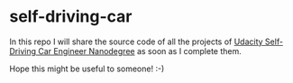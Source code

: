 # self-driving-car

In this repo I will share the source code of all the projects of [Udacity Self-Driving Car Engineer Nanodegree](https://www.udacity.com/course/self-driving-car-engineer-nanodegree--nd013) as soon as I complete them.

Hope this might be useful to someone! :-)
